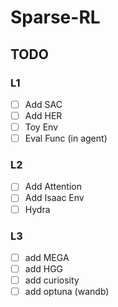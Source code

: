 # Sparse-RL

## TODO

### L1

- [ ] Add SAC
- [ ] Add HER
- [ ] Toy Env
- [ ] Eval Func (in agent)

### L2

- [ ] Add Attention
- [ ] Add Isaac Env
- [ ] Hydra

### L3

- [ ] add MEGA
- [ ] add HGG
- [ ] add curiosity
- [ ] add optuna (wandb)